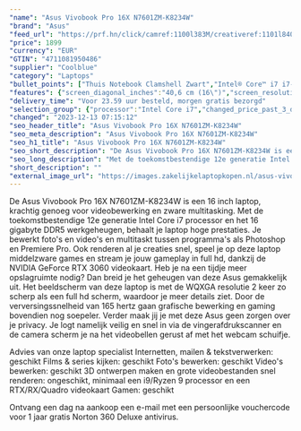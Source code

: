 ```yaml
---
"name": "Asus Vivobook Pro 16X N7601ZM-K8234W"
"brand": "Asus"
"feed_url": "https://prf.hn/click/camref:1100l383M/creativeref:1101l84031/destination:https%3A%2F%2Fwww.coolblue.nl%2Fproduct%2F917296"
"price": 1899
"currency": "EUR"
"GTIN": "4711081950486"
"supplier": "Coolblue"
"category": "Laptops"
"bullet_points": ["Thuis Notebook Clamshell Zwart","Intel® Core™ i7 i7-12650H","40,6 cm (16\") WQXGA 2560 x 1600 Pixels LED backlight 16:10","16 GB DDR5-SDRAM 1 x 16 GB","512 GB SSD","NVIDIA GeForce RTX 3060 6 GB Intel® UHD Graphics","Wi-Fi 6E (802.11ax) Bluetooth 5.0","Lithium-Ion (Li-Ion) 90 Wh 240 W","Windows 11 Home 64-bit"]
"features": {"screen_diagonal_inches":"40,6 cm (16\")","screen_resolution":"2560 x 1600 Pixels","processor_family":"Intel® Core™ i7","memory_size":"16 GB","memory_type":"DDR5-SDRAM","total_storage_space":"512 GB","graphics_card":"NVIDIA GeForce RTX 3060","graphics_memory_size":"6 GB","operating_system":"Windows 11 Home","battery_capacity":"90 Wh","width":"355,4 mm","depth":"248,5 mm","weight":"1,7 kg"}
"delivery_time": "Voor 23.59 uur besteld, morgen gratis bezorgd"
"selection_group": {"processor":"Intel Core i7","changed_price_past_3_days":false,"product_family":"VivoBook"}
"changed": "2023-12-13 07:15:12"
"seo_header_title": "Asus Vivobook Pro 16X N7601ZM-K8234W"
"seo_meta_description": "Asus Vivobook Pro 16X N7601ZM-K8234W"
"seo_h1_title": "Asus Vivobook Pro 16X N7601ZM-K8234W"
"seo_short_description": "De Asus Vivobook Pro 16X N7601ZM-K8234W is een 16 inch laptop, krachtig genoeg voor videobewerking en zware multitasking."
"seo_long_description": "Met de toekomstbestendige 12e generatie Intel Core i7 processor en het 16 gigabyte DDR5 werkgeheugen, behaalt je laptop hoge prestaties. Je bewerkt foto's en video's en multitaskt tussen programma's als Photoshop en Premiere Pro. Ook renderen al je creaties snel, speel je op deze laptop middelzware games en stream je jouw gameplay in full hd, dankzij de NVIDIA GeForce RTX 3060 videokaart. Heb je na een tijdje meer opslagruimte nodig? Dan breid je het geheugen van deze Asus gemakkelijk uit. Het beeldscherm van deze laptop is met de WQXGA resolutie 2 keer zo scherp als een full hd scherm, waardoor je meer details ziet. Door de verversingssnelheid van 165 hertz gaan grafische bewerking en gaming bovendien nog soepeler. Verder maak jij je met deze Asus geen zorgen over je privacy. Je logt namelijk veilig en snel in via de vingerafdrukscanner en de camera scherm je na het videobellen gerust af met het webcam schuifje. \r\n\r\nAdvies van onze laptop specialist\r\nInternetten, mailen & tekstverwerken: geschikt\r\nFilms & series kijken: geschikt\r\nFoto's bewerken: geschikt\r\nVideo's bewerken: geschikt\r\n3D ontwerpen maken en grote videobestanden snel renderen: ongeschikt, minimaal een i9/Ryzen 9 processor en een RTX/RX/Quadro videokaart\r\nGamen: geschikt\r\n \r\nOntvang een dag na aankoop een e-mail met een persoonlijke vouchercode voor 1 jaar gratis Norton 360 Deluxe antivirus."
"short_description": ""
"external_image_url": "https://images.zakelijkelaptopkopen.nl/asus-vivobook-pro-16x-n7601zm-k8234w.webp"
---
```


De Asus Vivobook Pro 16X N7601ZM-K8234W is een 16 inch laptop, krachtig genoeg voor videobewerking en zware multitasking. Met de toekomstbestendige 12e generatie Intel Core i7 processor en het 16 gigabyte DDR5 werkgeheugen, behaalt je laptop hoge prestaties. Je bewerkt foto's en video's en multitaskt tussen programma's als Photoshop en Premiere Pro. Ook renderen al je creaties snel, speel je op deze laptop middelzware games en stream je jouw gameplay in full hd, dankzij de NVIDIA GeForce RTX 3060 videokaart. Heb je na een tijdje meer opslagruimte nodig? Dan breid je het geheugen van deze Asus gemakkelijk uit. Het beeldscherm van deze laptop is met de WQXGA resolutie 2 keer zo scherp als een full hd scherm, waardoor je meer details ziet. Door de verversingssnelheid van 165 hertz gaan grafische bewerking en gaming bovendien nog soepeler. Verder maak jij je met deze Asus geen zorgen over je privacy. Je logt namelijk veilig en snel in via de vingerafdrukscanner en de camera scherm je na het videobellen gerust af met het webcam schuifje.

Advies van onze laptop specialist
Internetten, mailen & tekstverwerken: geschikt
Films & series kijken: geschikt
Foto's bewerken: geschikt
Video's bewerken: geschikt
3D ontwerpen maken en grote videobestanden snel renderen: ongeschikt, minimaal een i9/Ryzen 9 processor en een RTX/RX/Quadro videokaart
Gamen: geschikt
 
Ontvang een dag na aankoop een e-mail met een persoonlijke vouchercode voor 1 jaar gratis Norton 360 Deluxe antivirus.
